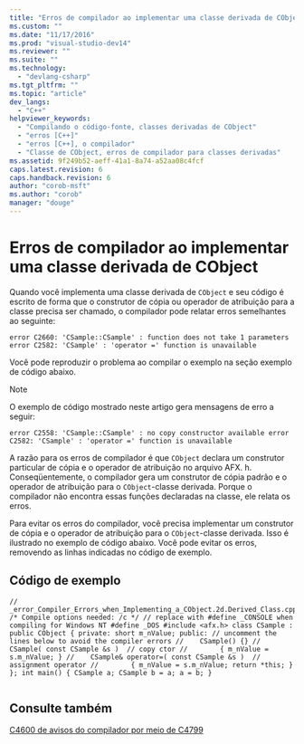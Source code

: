 ```yaml
---
title: "Erros de compilador ao implementar uma classe derivada de CObject | Microsoft Docs"
ms.custom: ""
ms.date: "11/17/2016"
ms.prod: "visual-studio-dev14"
ms.reviewer: ""
ms.suite: ""
ms.technology: 
  - "devlang-csharp"
ms.tgt_pltfrm: ""
ms.topic: "article"
dev_langs: 
  - "C++"
helpviewer_keywords: 
  - "Compilando o código-fonte, classes derivadas de CObject"
  - "erros [C++]"
  - "erros [C++], o compilador"
  - "Classe de CObject, erros de compilador para classes derivadas"
ms.assetid: 9f249b52-aeff-41a1-8a74-a52aa08c4fcf
caps.latest.revision: 6
caps.handback.revision: 6
author: "corob-msft"
ms.author: "corob"
manager: "douge"
---
```

# Erros de compilador ao implementar uma classe derivada de CObject
Quando você implementa uma classe derivada de `CObject` e seu código é escrito de forma que o construtor de cópia ou operador de atribuição para a classe precisa ser chamado, o compilador pode relatar erros semelhantes ao seguinte:  
  
```  
error C2660: 'CSample::CSample' : function does not take 1 parameters error C2582: 'CSample' : 'operator =' function is unavailable  
```  
  
 Você pode reproduzir o problema ao compilar o exemplo na seção exemplo de código abaixo.  
  
> [!NOTE]
>  O exemplo de código mostrado neste artigo gera mensagens de erro a seguir:  
  
```  
error C2558: 'CSample::CSample' : no copy constructor available error C2582: 'CSample' : 'operator =' function is unavailable  
```  
  
 A razão para os erros de compilador é que `CObject` declara um construtor particular de cópia e o operador de atribuição no arquivo AFX. h. Conseqüentemente, o compilador gera um construtor de cópia padrão e o operador de atribuição para o `CObject`\-classe derivada. Porque o compilador não encontra essas funções declaradas na classe, ele relata os erros.  
  
 Para evitar os erros do compilador, você precisa implementar um construtor de cópia e o operador de atribuição para o `CObject`\-classe derivada. Isso é ilustrado no exemplo de código abaixo. Você pode evitar os erros, removendo as linhas indicadas no código de exemplo.  
  
## Código de exemplo  
  
```  
// _error_Compiler_Errors_when_Implementing_a_CObject.2d.Derived_Class.cpp /* Compile options needed: /c */ // replace with #define _CONSOLE when compiling for Windows NT #define _DOS #include <afx.h> class CSample : public CObject { private: short m_nValue; public: // uncomment the lines below to avoid the compiler errors //    CSample() {} //    CSample( const CSample &s )  // copy ctor //        { m_nValue = s.m_nValue; } //    CSample& operator=( const CSample &s )  // assignment operator //        { m_nValue = s.m_nValue; return *this; } }; int main() { CSample a; CSample b = a; a = b; }  
  
```  
  
## Consulte também  
 [C4600 de avisos do compilador por meio de C4799](../error-messages/compiler-warnings/compiler-warnings-c4600-through-c4799.md)